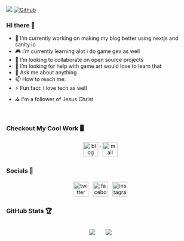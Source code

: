 ![](https://visitor-badge.laobi.icu/badge?page_id=cazterk.cazterk) [![Github](https://img.shields.io/github/followers/cazterk?label=Follow&style=social)](https://github.com/CharalambosIoannou)

### Hi there 👋

- 🔭 I’m currently working on making my blog better using nextjs and sanity.io
- 🎮 I’m currently learning alot i do game gev as well 
- 👯 I’m looking to collaborate on open source projects
- 🤔 I’m looking for help with game art would love to learn that
- 💬 Ask me about anything
- 📫 How to reach me: 
- ⚡ Fun fact: I love tech as well
- ⛪ I'm a follower of Jesus Christ 
<br />

### Checkout My Cool Work 🖥️
<p align="center">
 <a target="_blank" href="http://terklog.com/"  rel="noopener noreferrer"> <img src="https://cdn.jsdelivr.net/npm/simple-icons@v3/icons/blogger.svg" alt="blog" height="40" style="vertical-align:top; margin:4px"> </a>
 <a href="mailto:zcephas2@gmail.com"> <img src="https://cdn.jsdelivr.net/npm/simple-icons@v3/icons/gmail.svg" alt="mail" height="40" style="vertical-align:top; margin:4px"></a>
</p>

### Socials 💬
<p align="center">
 <a href="https://twitter.com/cazterk" target="_blank" rel="noopener noreferrer"> <img src="https://cdn.jsdelivr.net/npm/simple-icons@v3/icons/twitter.svg" alt="twitter" height="40" style="vertical-align:top; margin:4px"></a>
  <a href="https://facebook.com/cazterk" target="_blank" rel="noopener noreferrer"> <img src="https://cdn.jsdelivr.net/npm/simple-icons@v3/icons/facebook.svg" alt="facebook" height="40" style="vertical-align:top; margin:4px"></a>
   <a href="https://web.facebook.com/cazterk" target="_blank" rel="noopener noreferrer"> <img src="https://cdn.jsdelivr.net/npm/simple-icons@v3/icons/instagram.svg" alt="instagram" height="40" style="vertical-align:top; margin:4px"></a>
</p>

### GitHub Stats 🏆
<p align="center" >
      <br/>
     <img src="https://github-readme-stats.vercel.app/api/top-langs/?username=cazterk&theme=dark&layout=compact">                                                                         <span> &nbsp; &nbsp; &nbsp;
<img src="https://github-readme-stats.vercel.app/api?username=cazterk&show_icons=true&theme=dark&layout=small">
</span>                             
</p >



